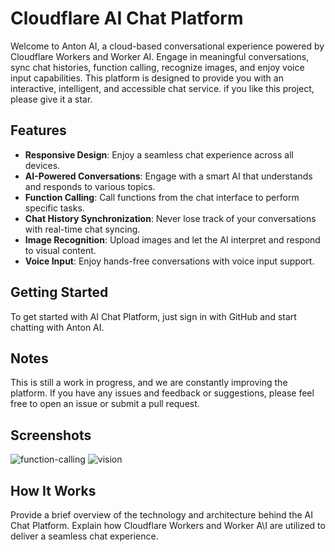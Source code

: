 # Cloudflare AI Chat Platform

Welcome to Anton AI, a cloud-based conversational experience powered by Cloudflare Workers and Worker AI. Engage in meaningful conversations, sync chat histories, function calling, recognize images, and enjoy voice input capabilities. This platform is designed to provide you with an interactive, intelligent, and accessible chat service. if you like this project, please give it a star.

## Features

- **Responsive Design**: Enjoy a seamless chat experience across all devices.
- **AI-Powered Conversations**: Engage with a smart AI that understands and responds to various topics.
- **Function Calling**: Call functions from the chat interface to perform specific tasks.
- **Chat History Synchronization**: Never lose track of your conversations with real-time chat syncing.
- **Image Recognition**: Upload images and let the AI interpret and respond to visual content.
- **Voice Input**: Enjoy hands-free conversations with voice input support.

## Getting Started

To get started with AI Chat Platform, just sign in with GitHub and start chatting with Anton AI.

## Notes

This is still a work in progress, and we are constantly improving the platform. If you have any issues and feedback or suggestions, please feel free to open an issue or submit a pull request.

## Screenshots

![function-calling](/docs//function-calling.png)
![vision](/docs/vision.png)

## How It Works

Provide a brief overview of the technology and architecture behind the AI Chat Platform. Explain how Cloudflare Workers and Worker A\I are utilized to deliver a seamless chat experience.
